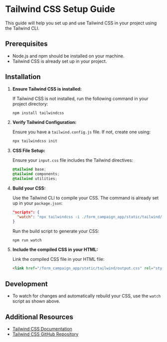 # Tailwind CSS Setup Guide

This guide will help you set up and use Tailwind CSS in your project using the Tailwind CLI.

## Prerequisites

- Node.js and npm should be installed on your machine.
- Tailwind CSS is already set up in your project.

## Installation

1. **Ensure Tailwind CSS is installed:**

   If Tailwind CSS is not installed, run the following command in your project directory:

   ```bash
   npm install tailwindcss
   ```

2. **Verify Tailwind Configuration:**

   Ensure you have a `tailwind.config.js` file. If not, create one using:

   ```bash
   npx tailwindcss init
   ```

3. **CSS File Setup:**

   Ensure your `input.css` file includes the Tailwind directives:

   ```css
   @tailwind base;
   @tailwind components;
   @tailwind utilities;
   ```

4. **Build your CSS:**

   Use the Tailwind CLI to compile your CSS. The command is already set up in your `package.json`:

   ```json
   "scripts": {
     "watch": "npx tailwindcss -i ./form_campaign_app/static/tailwind/input.css -o ./form_campaign_app/static/tailwind/output.css --watch"
   }
   ```

   Run the build script to generate your CSS:

   ```bash
   npm run watch
   ```

5. **Include the compiled CSS in your HTML:**

   Link the compiled CSS file in your HTML file:

   ```html
   <link href="/form_campaign_app/static/tailwind/output.css" rel="stylesheet">
   ```

## Development

- To watch for changes and automatically rebuild your CSS, use the `watch` script as shown above.

## Additional Resources

- [Tailwind CSS Documentation](https://tailwindcss.com/docs)
- [Tailwind CSS GitHub Repository](https://github.com/tailwindlabs/tailwindcss)
